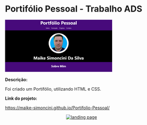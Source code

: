 # Portifólio Pessoal - Trabalho ADS

<a><img width="70%" src="img/portifolio.png"></a>

**Descrição:**

Foi criado um Portifólio, utilizando HTML e CSS.

**Link do projeto:**

https://maike-simoncini.github.io/Portifolio-Pessoal/

<p align="center">
  <a href="https://maike-simoncini.github.io/">
    <img src="src/screenshots/screenshot.gif" alt="landing page"/>
  </a>
</p>

